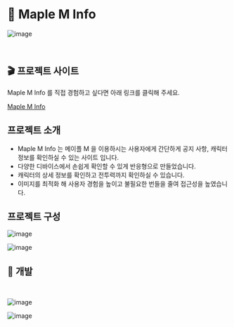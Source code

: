 
# 📖 Maple M Info
![image](https://github.com/user-attachments/assets/7a9bea24-2f68-4bd2-b1b1-89bada5adf31)

<br>

## 🎬 프로젝트 사이트

<p>Maple M Info 를 직접 경험하고 싶다면 아래 링크를 클릭해 주세요.</p>
<a href="https://maple-m-project-bxfx7o8wc-chanyoungcodings-projects.vercel.app/">Maple M Info</a>

## 프로젝트 소개

- Maple M Info 는 메이플 M 을 이용하시는 사용자에게 간단하게 공지 사항, 캐릭터 정보를 확인하실 수 있는 사이트 입니다.
- 다양한 디바이스에서 손쉽게 확인할 수 있게 반응형으로 만들었습니다.
- 캐릭터의 상세 정보를 확인하고 전투력까지 확인하실 수 있습니다.
- 이미지를 최적화 해 사용자 경험을 높이고 불필요한 번들을 줄여 접근성을 높였습니다.

## 프로젝트 구성
![image](https://github.com/user-attachments/assets/455d33c0-58dd-4480-9948-227fe51fa0bd)

![image](https://github.com/user-attachments/assets/10122703-9bb5-406b-bba4-905067cb67c5)


## 🔨 개발
<br>

![image](https://github.com/user-attachments/assets/cda0cc41-a172-444a-ab26-1f50ed3ec6ed)

![image](https://github.com/user-attachments/assets/8620c7d9-1fb4-406f-a614-8878409f4104)


<br>
<br>
<br>
<br>
<br>
